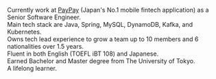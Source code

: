 Currently work at [PayPay](https://about.paypay.ne.jp/career/en/) (Japan's No.1 mobile fintech application) as a Senior Software Engineer.  
Main tech stack are Java, Spring, MySQL, DynamoDB, Kafka, and Kubernetes.  
Owns tech lead experience to grow a team up to 10 members and 6 nationalities over 1.5 years.  
Fluent in both English (TOEFL iBT 108) and Japanese.  
Earned Bachelor and Master degree from The University of Tokyo.  
A lifelong learner.
